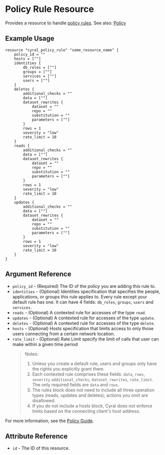 # Policy Rule Resource

Provides a resource to handle [policy rules](https://cyral.com/docs/reference/policy/#rules). See also: [Policy](./policy.md)

## Example Usage

```hcl
resource "cyral_policy_rule" "some_resource_name" {
    policy_id = ""
    hosts = [""]
    identities {
        db_roles = [""]
        groups = [""]
        services = [""]
        users = [""]
    }
    deletes {
        additional_checks = ""
        data = [""]
        dataset_rewrites {
            dataset = ""
            repo = ""
            substitution = ""
            parameters = [""]
        }
        rows = 1
        severity = "low"
        rate_limit = 10
    }
    reads {
        additional_checks = ""
        data = [""]
        dataset_rewrites {
            dataset = ""
            repo = ""
            substitution = ""
            parameters = [""]
        }
        rows = 1
        severity = "low"
        rate_limit = 10
    }
    updates {
        additional_checks = ""
        data = [""]
        dataset_rewrites {
            dataset = ""
            repo = ""
            substitution = ""
            parameters = [""]
        }
        rows = 1
        severity = "low"
        rate_limit = 10
    }
}
```

## Argument Reference

- `policy_id` - (Required) The ID of the policy you are adding this rule to.
- `identities` - (Optional) Identities specification that specifies the people, applications, or groups this rule applies to. Every rule except your default rule has one. It can have 4 fields: `db_roles`, `groups`, `users` and `services`.
- `reads` - (Optional) A contexted rule for accesses of the type `read`.
- `updates` - (Optional) A contexted rule for accesses of the type `update`.
- `deletes` - (Optional) A contexted rule for accesses of the type `delete`.
- `hosts` - (Optional) Hosts specification that limits access to only those users connecting from a certain network location.
- `rate_limit` - (Optional) Rate Limit specify the limit of calls that user can make within a given time period
  > Notes:
  >
  > 1. Unless you create a default rule, users and groups only have the rights you explicitly grant them.
  > 2. Each contexted rule comprises these fields: `data`, `rows`, `severity` `additional_checks`, `dataset_rewrites`, `rate_limit`.
  >    The only required fields are `data` and `rows`.
  > 3. The rules block does not need to include all three operation types (reads, updates and deletes); actions you omit are disallowed.
  > 4. If you do not include a hosts block, Cyral does not enforce limits based on the connecting client's host address.

For more information, see the [Policy Guide](https://cyral.com/docs/policy#the-rules-block-of-a-policy).

## Attribute Reference

- `id` - The ID of this resource.
